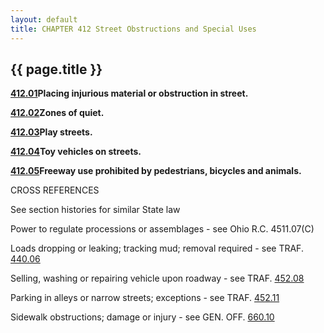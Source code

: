 ```yaml
---
layout: default 
title: CHAPTER 412 Street Obstructions and Special Uses
---
```


{{ page.title }}
----------------

[**412.01**](1d57f813.html)**Placing injurious material or obstruction
in street.**

[**412.02**](1d65a580.html)**Zones of quiet.**

[**412.03**](1d6a0902.html)**Play streets.**

[**412.04**](1d6f6f1d.html)**Toy vehicles on streets.**

[**412.05**](1d746e0b.html)**Freeway use prohibited by pedestrians,
bicycles and animals.**

CROSS REFERENCES

See section histories for similar State law

Power to regulate processions or assemblages - see Ohio R.C. 4511.07(C)

Loads dropping or leaking; tracking mud; removal required - see TRAF.
[440.06](259b4452.html)

Selling, washing or repairing vehicle upon roadway - see TRAF.
[452.08](2720f597.html)

Parking in alleys or narrow streets; exceptions - see TRAF.
[452.11](27315c3c.html)

Sidewalk obstructions; damage or injury - see GEN. OFF.
[660.10](35c804f7.html)
